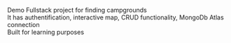 Demo Fullstack project for finding campgrounds
<br>
It has authentification, interactive map, CRUD functionality, MongoDb Atlas connection
<br>
Built for learning purposes
